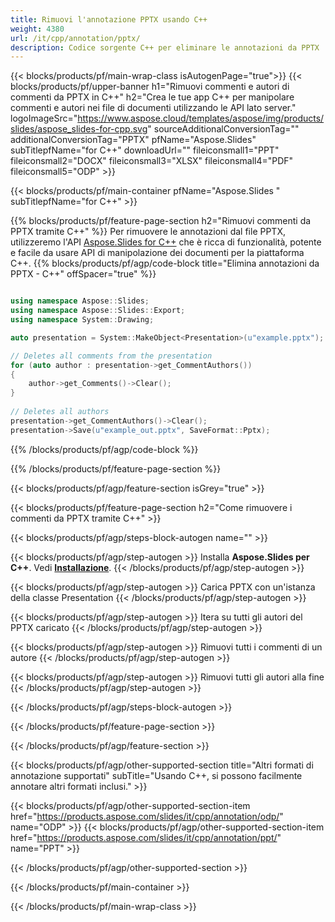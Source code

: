```yaml
---
title: Rimuovi l'annotazione PPTX usando C++
weight: 4380
url: /it/cpp/annotation/pptx/ 
description: Codice sorgente C++ per eliminare le annotazioni da PPTX
---
```


{{< blocks/products/pf/main-wrap-class isAutogenPage="true">}}
{{< blocks/products/pf/upper-banner h1="Rimuovi commenti e autori di commenti da PPTX in C++" h2="Crea le tue app C++ per manipolare commenti e autori nei file di documenti utilizzando le API lato server." logoImageSrc="https://www.aspose.cloud/templates/aspose/img/products/slides/aspose_slides-for-cpp.svg" sourceAdditionalConversionTag="" additionalConversionTag="PPTX" pfName="Aspose.Slides" subTitlepfName="for C++" downloadUrl="" fileiconsmall1="PPT" fileiconsmall2="DOCX" fileiconsmall3="XLSX" fileiconsmall4="PDF" fileiconsmall5="ODP" >}}

{{< blocks/products/pf/main-container pfName="Aspose.Slides " subTitlepfName="for C++" >}}

{{% blocks/products/pf/feature-page-section  h2="Rimuovi commenti da PPTX tramite C++" %}}
Per rimuovere le annotazioni dal file PPTX, utilizzeremo l'API [Aspose.Slides for C++](https://products.aspose.com/slides/it/cpp/) che è ricca di funzionalità, potente e facile da usare API di manipolazione dei documenti per la piattaforma C++.
{{% blocks/products/pf/agp/code-block title="Elimina annotazioni da PPTX - C++" offSpacer="true" %}}

```cpp

using namespace Aspose::Slides;
using namespace Aspose::Slides::Export;
using namespace System::Drawing;

auto presentation = System::MakeObject<Presentation>(u"example.pptx");

// Deletes all comments from the presentation
for (auto author : presentation->get_CommentAuthors())
{
    author->get_Comments()->Clear();
}
        
// Deletes all authors
presentation->get_CommentAuthors()->Clear();
presentation->Save(u"example_out.pptx", SaveFormat::Pptx);
```
{{% /blocks/products/pf/agp/code-block %}}

{{% /blocks/products/pf/feature-page-section %}}

{{< blocks/products/pf/agp/feature-section isGrey="true" >}}

{{< blocks/products/pf/feature-page-section  h2="Come rimuovere i commenti da PPTX tramite C++" >}}

{{< blocks/products/pf/agp/steps-block-autogen name="" >}}

{{< blocks/products/pf/agp/step-autogen >}}
Installa **Aspose.Slides per C++**. Vedi [**Installazione**](https://docs.aspose.com/slides/cpp/installation/).
{{< /blocks/products/pf/agp/step-autogen >}}

{{< blocks/products/pf/agp/step-autogen >}}
Carica PPTX con un'istanza della classe Presentation
{{< /blocks/products/pf/agp/step-autogen >}}

{{< blocks/products/pf/agp/step-autogen >}}
Itera su tutti gli autori del PPTX caricato
{{< /blocks/products/pf/agp/step-autogen >}}

{{< blocks/products/pf/agp/step-autogen >}}
Rimuovi tutti i commenti di un autore
{{< /blocks/products/pf/agp/step-autogen >}}

{{< blocks/products/pf/agp/step-autogen >}}
Rimuovi tutti gli autori alla fine
{{< /blocks/products/pf/agp/step-autogen >}}

{{< /blocks/products/pf/agp/steps-block-autogen >}}

{{< /blocks/products/pf/feature-page-section >}}

{{< /blocks/products/pf/agp/feature-section >}}

{{< blocks/products/pf/agp/other-supported-section title="Altri formati di annotazione supportati" subTitle="Usando C++, si possono facilmente annotare altri formati inclusi." >}}

{{< blocks/products/pf/agp/other-supported-section-item href="https://products.aspose.com/slides/it/cpp/annotation/odp/" name="ODP" >}}
{{< blocks/products/pf/agp/other-supported-section-item href="https://products.aspose.com/slides/it/cpp/annotation/ppt/" name="PPT" >}}

{{< /blocks/products/pf/agp/other-supported-section >}}

{{< /blocks/products/pf/main-container >}}
    
{{< /blocks/products/pf/main-wrap-class >}}